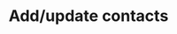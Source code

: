 ---
title: Add/update contacts
excerpt: >-
  The method adds new contacts and updates existing contacts. Asynchronous
  processing is used; requests may be handled in a different order or
  concurrently.
api:
  file: yespoio.json
  operationId: contactsBulkUpdate
deprecated: false
hidden: false
metadata:
  title: ''
  description: ''
  robots: index
next:
  description: ''
---